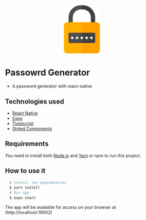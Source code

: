 <h1 align="center">
   <img
        alt="PlantManager"
        title="PlantManager"
        src="./src/assets/logo.png"
        width="119"
        height="159"
    />
</h1>

# Passowrd Generator
  - A password generator with react-native

<!-- # Screens

<p align="left">
<img src="./screens/home.jpg" width="16%" height="300" />
&nbsp; &nbsp; &nbsp; &nbsp;
<img src="./screens/name_user.jpg" width="16%" height="300" />
&nbsp; &nbsp; &nbsp; &nbsp;
<img src="./screens/confirmation.png" width="16%" height="300" />
&nbsp; &nbsp; &nbsp; &nbsp;
<img src="./screens/home_plant.png" width="16%" height="300" />
&nbsp; &nbsp; &nbsp; &nbsp;
<img src="./screens/plant_list.png" width="16%" height="300" />
&nbsp; &nbsp; &nbsp; &nbsp;
<img src="./screens/plant_delete.png" width="16%" height="300" />
</p> -->

## Technologies used
  - [React Native](https://reactnative.dev)
  - [Expo](https://docs.expo.io)
  - [Typescript](https://www.typescriptlang.org)
  - [Styled Components](https://www.styled-components.com)

## Requirements

You need to install both [Node.js](https://nodejs.org) and [Yarn](https://yarnpkg.com) or npm to run this project.

## How to use it

```bash
  # Install the dependencies
  $ yarn install
  # Run app
  $ expo start
```

The app will be available for access on your browser at (http://localhost:19002)
